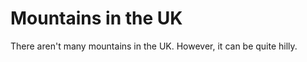 Mountains in the UK
===================

There aren't many mountains in the UK. However, it can be quite hilly.
